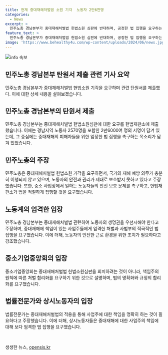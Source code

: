 ```yaml
---
title: 헌재 중대재해처벌법 소원 기각  노동자 2만6천명
categories:
  - News
excerpt: >
  민주노총 경남본부가 중대재해처벌법 헌법소원 심판에 반대하며, 공정한 법 집행을 요구하는 탄원서를 제출했다. 노동자 2만6000여 명이 서명한 이 탄원서는 5인 미만 사업장에서 발생한 중대재해에 대한 인권 침해 문제를 제기하며, 헌법재판소에 중대재해처벌법 소원 기각과 강화된 법 집행을 촉구하고 있다. 이에 대해 중소기업중앙회는 중대재해처벌법에 대한 헌법소원 심판을 회부한 헌재 결정을 받지 않기를 바라고 있다. 윤위준 화섬노조 부경지부 노안부장은 중대재해에 대한 적극적이고 투명한 사법 절차를 요구하며 법의 과도한 처벌과 모호한 구성요건을 비판했다. 
feature_text: >
  민주노총 경남본부가 중대재해처벌법 헌법소원 심판에 반대하며, 공정한 법 집행을 요구하는 탄원서를 제출했다. 노동자 2만6000여 명이 서명한 이 탄원서는 5인 미만 사업장에서 발생한 중대재해에 대한 인권 침해 문제를 제기하며, 헌법재판소에 중대재해처벌법 소원 기각과 강화된 법 집행을 촉구하고 있다. 이에 대해 중소기업중앙회는 중대재해처벌법에 대한 헌법소원 심판을 회부한 헌재 결정을 받지 않기를 바라고 있다. 윤위준 화섬노조 부경지부 노안부장은 중대재해에 대한 적극적이고 투명한 사법 절차를 요구하며 법의 과도한 처벌과 모호한 구성요건을 비판했다. 
image: 'https://www.behealthy4u.com/wp-content/uploads/2024/06/news.jpg'
---
```


<p><img src="https://www.behealthy4u.com/wp-content/uploads/2024/06/news.jpg" alt="info 속보" /></p>

<h2 data-ke-size="size26">민주노총 경남본부 탄원서 제출 관련 기사 요약</h2>

<p data-ke-size="size16">민주노총 경남본부가 중대재해처벌법 헌법소원 기각을 요구하며 관련 탄원서를 제출했다. 이에 대한 상세 내용을 살펴보겠습니다.</p>

<h2 data-ke-size="size24">민주노총 경남본부의 탄원서 제출</h2>

<p data-ke-size="size16">민주노총 경남본부는 중대재해처벌법 헌법소원심판에 대한 요구를 헌법재판소에 제출했습니다. 이에는 경남지역 노동자 2570명을 포함한 2만6000여 명의 서명이 담겨 있는데, 그 중심에는 중대재해의 피해자들을 위한 엄정한 법 집행을 촉구하는 목소리가 담겨 있었습니다.</p>

<h2 data-ke-size="size24">민주노총의 주장</h2>

<p data-ke-size="size16">민주노총은 중대재해처벌법 헌법소원 기각을 요구하면서, 국가의 재해 예방 의무가 충분히 이행되지 않고 있으며, 노동자의 안전과 권리가 제대로 보호받지 못하고 있다고 주장했습니다. 또한, 중소 사업장에서 일하는 노동자들의 안전 보호 문제를 촉구하고, 헌법재판소가 법을 적절하게 집행할 것을 요구했습니다.</p>

<h2 data-ke-size="size24">노동계의 엄격한 입장</h2>

<p data-ke-size="size16">민주노총 경남본부는 중대재해처벌법 관련하여 노동자의 생명권을 우선시해야 한다고 주장하며, 중대재해에 책임이 있는 사업주들에게 엄격한 처벌과 사법부의 적극적인 법 집행을 요구했습니다. 이에 더해, 노동자의 안전한 근로 환경을 위한 조치가 필요하다고 강조했습니다.</p>

<h2 data-ke-size="size24">중소기업중앙회의 입장</h2>

<p data-ke-size="size16">중소기업중앙회는 중대재해처벌법 헌법소원심판을 회피하려는 것이 아니라, 책임주의 원칙에 따른 처벌 합리화를 요구하기 위한 것으로 설명하며, 법의 명확화와 규정의 합리화를 요구했습니다.</p>

<h2 data-ke-size="size24">법률전문가와 상시노동자의 입장</h2>

<p data-ke-size="size16">법률전문가는 중대재해처벌법의 적용을 통해 사업주에 대한 책임을 명확히 하는 것이 필요하다고 주장했습니다. 이에 더해, 상시노동자들은 중대재해에 대한 사업주의 책임에 대해 보다 엄격한 법 집행을 요구했습니다.</p>

<p data-ke-size="size16">&nbsp;</p>
생생한 뉴스, <a href="https://opensis.kr" rel="dofollow">opensis.kr</a>


